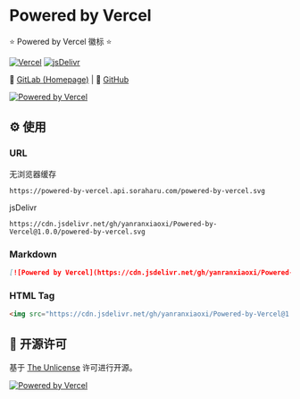 # Powered by Vercel

⭐ Powered by Vercel 徽标 ⭐

[![Vercel](https://vercel-badge.api.soraharu.com/?app=powered-by-vercel)](https://powered-by-vercel.api.soraharu.com/) [![jsDelivr](https://data.jsdelivr.com/v1/package/gh/yanranxiaoxi/Powered-by-Vercel/badge?style=rounded)](https://www.jsdelivr.com/package/gh/yanranxiaoxi/Powered-by-Vercel)

🔗 [GitLab (Homepage)](https://gitlab.soraharu.com/XiaoXi/Powered-by-Vercel) | 🔗 [GitHub](https://github.com/yanranxiaoxi/Powered-by-Vercel)

[![Powered by Vercel](https://powered-by-vercel.api.soraharu.com/powered-by-vercel.svg)](https://vercel.com/)

## ⚙️ 使用

### URL

无浏览器缓存

```
https://powered-by-vercel.api.soraharu.com/powered-by-vercel.svg
```

jsDelivr

```
https://cdn.jsdelivr.net/gh/yanranxiaoxi/Powered-by-Vercel@1.0.0/powered-by-vercel.svg
```

### Markdown

```markdown
[![Powered by Vercel](https://cdn.jsdelivr.net/gh/yanranxiaoxi/Powered-by-Vercel@1.0.0/powered-by-vercel.svg)](https://vercel.com/)
```

### HTML Tag

```html
<img src="https://cdn.jsdelivr.net/gh/yanranxiaoxi/Powered-by-Vercel@1.0.0/powered-by-vercel.svg" alt="Powered by Vercel" width="212" height="44" />
```

## 📜 开源许可

基于 [The Unlicense](https://choosealicense.com/licenses/unlicense/) 许可进行开源。

[![Powered by Vercel](https://powered-by-vercel.api.soraharu.com/powered-by-vercel.svg)](https://vercel.com/)

